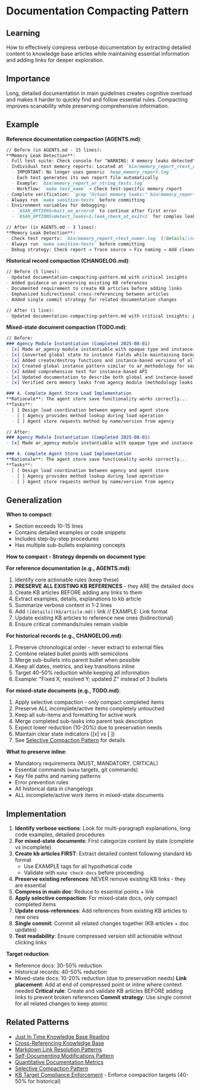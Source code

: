 # Documentation Compacting Pattern

## Learning
How to effectively compress verbose documentation by extracting detailed content to knowledge base articles while maintaining essential information and adding links for deeper exploration.

## Importance
Long, detailed documentation in main guidelines creates cognitive overload and makes it harder to quickly find and follow essential rules. Compacting improves scanability while preserving comprehensive information.

## Example
**Reference documentation compaction (AGENTS.md)**:
```markdown
// Before (in AGENTS.md - 15 lines):
**Memory Leak Detection**:
- Full test suite: Check console for "WARNING: X memory leaks detected"
- Individual test memory reports: Located at `bin/memory_report_<test_name>.log`
  - IMPORTANT: No longer uses generic `heap_memory_report.log`
  - Each test generates its own report file automatically
  - Example: `bin/memory_report_ar_string_tests.log`
  - Workflow: `make test_name` → Check test-specific memory report
- Complete verification: `grep "Actual memory leaks:" bin/memory_report_*.log | grep -v "0 (0 bytes)"`
- Always run `make sanitize-tests` before committing
- Environment variables for debugging:
  - `ASAN_OPTIONS=halt_on_error=0` to continue after first error
  - `ASAN_OPTIONS=detect_leaks=1:leak_check_at_exit=1` for complex leaks

// After (in AGENTS.md - 3 lines):
**Memory Leak Detection**:
- Check test reports: `bin/memory_report_<test_name>.log` ([details](memory-leak-detection-workflow.md))
- Always run `make sanitize-tests` before committing
- Debug strategy: Check report → Trace source → Fix naming → Add cleanup ([details](memory-debugging-comprehensive-guide.md))
```

**Historical record compaction (CHANGELOG.md)**:
```markdown
// Before (5 lines):
- Updated documentation-compacting-pattern.md with critical insights
- Added guidance on preserving existing KB references
- Documented requirement to create KB articles before adding links
- Emphasized bidirectional cross-referencing between articles
- Added single commit strategy for related documentation changes

// After (1 line):
- Updated documentation-compacting-pattern.md with critical insights: preserving KB references, create-before-link, bidirectional cross-referencing, single commit strategy
```

**Mixed-state document compaction (TODO.md)**:
```markdown
// Before:
### Agency Module Instantiation (Completed 2025-08-01)
- [x] Made ar_agency module instantiable with opaque type and instance-based API
- [x] Converted global state to instance fields while maintaining backward compatibility
- [x] Added create/destroy functions and instance-based versions of all API functions
- [x] Created global instance pattern similar to ar_methodology for seamless migration
- [x] Added comprehensive test for instance-based API
- [x] Updated documentation to describe both global and instance-based APIs
- [x] Verified zero memory leaks from agency module (methodology leaks are expected)

### 4. Complete Agent Store Load Implementation
**Rationale**: The agent store save functionality works correctly...
**Tasks**:
- [ ] Design load coordination between agency and agent store
  - [ ] Agency provides method lookup during load operation
  - [ ] Agent store requests method by name/version from agency

// After:
### Agency Module Instantiation (Completed 2025-08-01)
- [x] Made ar_agency module instantiable with opaque type and instance-based API; converted global state to instance fields while maintaining backward compatibility; added create/destroy functions and instance-based versions of all API functions; created global instance pattern similar to ar_methodology for seamless migration; added comprehensive test for instance-based API; updated documentation to describe both global and instance-based APIs; verified zero memory leaks from agency module (methodology leaks are expected)

### 4. Complete Agent Store Load Implementation
**Rationale**: The agent store save functionality works correctly...
**Tasks**:
- [ ] Design load coordination between agency and agent store
  - [ ] Agency provides method lookup during load operation
  - [ ] Agent store requests method by name/version from agency
```

## Generalization
**When to compact**:
- Section exceeds 10-15 lines
- Contains detailed examples or code snippets
- Includes step-by-step procedures
- Has multiple sub-bullets explaining concepts

**How to compact - Strategy depends on document type**:

**For reference documentation (e.g., AGENTS.md)**:
1. Identify core actionable rules (keep these)
2. **PRESERVE ALL EXISTING KB REFERENCES** - they ARE the detailed docs
3. Create KB articles BEFORE adding any links to them
4. Extract examples, details, explanations to kb article
5. Summarize verbose content in 1-2 lines
6. Add `([details](kb/article.md))` link // EXAMPLE: Link format
7. Update existing KB articles to reference new ones (bidirectional)
8. Ensure critical commands/rules remain visible

**For historical records (e.g., CHANGELOG.md)**:
1. Preserve chronological order - never extract to external files
2. Combine related bullet points with semicolons
3. Merge sub-bullets into parent bullet when possible
4. Keep all dates, metrics, and key transitions inline
5. Target 40-50% reduction while keeping all information
6. Example: "Fixed X; resolved Y; updated Z" instead of 3 bullets

**For mixed-state documents (e.g., TODO.md)**:
1. Apply selective compaction - only compact completed items
2. Preserve ALL incomplete/active items completely untouched
3. Keep all sub-items and formatting for active work
4. Merge completed sub-tasks into parent task description
5. Expect lower reduction (10-20%) due to preservation needs
6. Maintain clear state indicators ([x] vs [ ])
7. See [Selective Compaction Pattern](selective-compaction-pattern.md) for details

**What to preserve inline**:
- Mandatory requirements (MUST, MANDATORY, CRITICAL)
- Essential commands (`make` targets, git commands)
- Key file paths and naming patterns
- Error prevention rules
- All historical data in changelogs
- ALL incomplete/active work items in mixed-state documents

## Implementation
1. **Identify verbose sections**: Look for multi-paragraph explanations, long code examples, detailed procedures
2. **For mixed-state documents**: First categorize content by state (complete vs incomplete)
3. **Create kb articles FIRST**: Extract detailed content following standard kb format
   - Use EXAMPLE tags for all hypothetical code
   - Validate with `make check-docs` before proceeding
4. **Preserve existing references**: NEVER remove existing KB links - they are essential
5. **Compress in main doc**: Reduce to essential points + link
6. **Apply selective compaction**: For mixed-state docs, only compact completed items
7. **Update cross-references**: Add references from existing KB articles to new ones
8. **Single commit**: Commit all related changes together (KB articles + doc updates)
9. **Test readability**: Ensure compressed version still actionable without clicking links

**Target reduction**: 
- Reference docs: 30-50% reduction
- Historical records: 40-50% reduction  
- Mixed-state docs: 10-20% reduction (due to preservation needs)
**Link placement**: Add at end of compressed point or inline where context needed
**Critical rule**: Create and validate KB articles BEFORE adding links to prevent broken references
**Commit strategy**: Use single commit for all related changes to keep atomic

## Related Patterns
- [Just In Time Knowledge Base Reading](just-in-time-kb-reading.md)
- [Cross-Referencing Knowledge Base](cross-referencing-knowledge-base.md)
- [Markdown Link Resolution Patterns](markdown-link-resolution-patterns.md)
- [Self-Documenting Modifications Pattern](self-documenting-modifications-pattern.md)
- [Quantitative Documentation Metrics](quantitative-documentation-metrics.md)
- [Selective Compaction Pattern](selective-compaction-pattern.md)
- [KB Target Compliance Enforcement](kb-target-compliance-enforcement.md) - Enforce compaction targets (40-50% for historical)